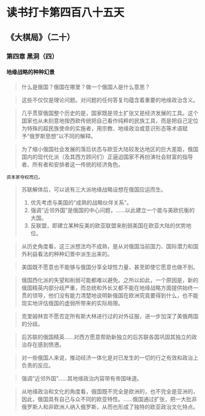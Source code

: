 # 读书打卡第四百八十五天
## 《大棋局》（二十）
### 第四章 黑洞（四）
#### 地缘战略的种种幻景

> 什么是俄国？俄国在哪里？做一个俄国人是什么意思？

> 这些不仅仅是理论问题。对问题的任何答复均蕴含着重要的地缘政治含义。

> 几乎贯穿俄国整个历史的是，国家既是领土扩张又是经济发展的工具。这个国家也从未刻意地按西欧传统把自己看作纯粹的民族工具，而是把自己定位为特殊的超民族使命的实施者，用宗教、地缘政治或意识形态等术语赋予“俄罗斯思想”以不同的解释。

> 为了缩小俄国社会发展的落后状态与欧亚大陆较发达地区的巨大差距，俄国国内的现代化派（及其西方顾问们）正逼迫国家不再扮演社会财富的指导者、所有者和安排者这一传统的经济角色。
```
资本家夺权而已。
```
> 苏联解体后，可以说有三大派地缘战略设想在俄国应运而生。
> 1. 优先考虑与美国的“成熟的战略伙伴关系”。
> 2. 强调“近邻外国”是俄国的中心问题，……以此建立一个能与美欧抗衡的大国。
> 3. 反联盟，即建立某种反美的欧亚联盟来削弱美国在欧亚大陆的优势地位。

> 从历史角度看，这三派想法均不成熟，是从对俄国当前国力、国际潜力和国外利益看法的种种幻景中派生出来的。

> 美国既不愿意也不能够与俄国分享全球性力量，甚至即使它愿意也做不到。

> 俄国西化派的失望和削弱可能都难以避免。之所以如此，一个原因是，新的俄国精英内部分歧严重，而总统和外长又都不能在地缘战略方面提供始终一贯的领导，他们没有能力清楚地说明新俄国在欧洲究竟要得到什么，也不能现实地评估俄国的虚弱所带来的实际局限。

> 克里姆林宫不愿否定所有斯大林进行过的对外征服，进一步加深了美俄两国的分歧。

> 后苏联的俄国精英……对西方愿意帮助新独立的后苏联各国巩固其独立的政治存在感到愤懑。

> 对一些俄国人来说，推动经济一体化是对已发生的一切的行之有效和政治上负责的反应。

> 强调“近邻外国”……其地缘政治内容带有帝国味道。

> 从地缘政治和文化的角度看，俄国既不完全是欧洲的，也不完全是亚洲的，因此，俄国具有自己与众不同的欧亚特性。……俄国通过扩张，把一大批非俄罗斯人和非欧洲人纳入俄罗斯，从而也形成了独特的欧亚政治文化特点。

> 